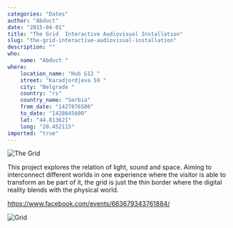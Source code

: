 ```yaml
---
categories: "Dates"
author: "Abduct"
date: "2015-04-01"
title: "The Grid  Interactive Audiovisual Installation"
slug: "the-grid-interactive-audiovisual-installation"
description: ""
who: 
    name: "Abduct "
where: 
    location_name: "Hub G12 "
    street: "Karadjordjeva 59 "
    city: "Belgrade "
    country: "rs"
    country_name: "Serbia"
    from_date: "1427876580"
    to_date: "1428645600"
    lat: "44.813621"
    long: "20.452115"
imported: "true"
---
```



![The Grid](IMG_8119.jpg) 

This project explores the relation of light, sound and space. Aiming to interconnect different worlds in one experience where the visitor is able to transform an be part of it, the grid is just the thin border where the digital reality blends with the physical world.

https://www.facebook.com/events/663679343761884/ 

![Grid ](IMG_8188.jpg) 



